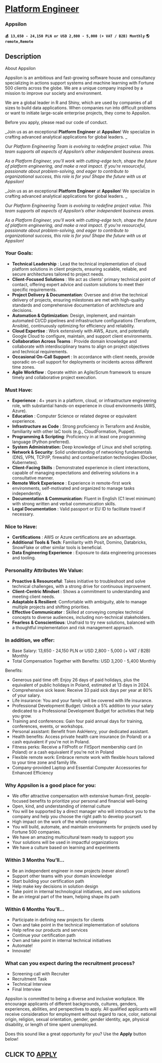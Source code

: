 # [Platform Engineer](https://www.remotewlb.com/apply/platform-engineer-134718)  
### Appsilon  
#### `💰 13,650 - 24,150 PLN or USD 2,800 - 5,000 (+ VAT / B2B) Monthly` `🌎 remote,Remote`  

## Description

About Appsilon

  

Appsilon is an ambitious and fast-growing software house and consultancy specializing in actions support systems and machine learning with Fortune 500 clients across the globe. We are a unique company inspired by a mission to improve our society and environment.

  

We are a global leader in R and Shiny, which are used by companies of all sizes to build data applications. When companies run into difficult problems or want to initiate large-scale enterprise projects, they come to Appsilon.

  

Before you apply, please read our code of conduct.

  

 _Join us as an exceptional **Platform Engineer** at **Appsilon**! We specialize in crafting advanced analytical applications for global leaders. _

  

_Our Platform Engineering Team is evolving to redefine project value. This team supports all aspects of Appsilon’s other independent business areas._

  

 _As a Platform Engineer, you'll work with cutting-edge tech, shape the future of platform engineering, and make a real impact. If you're resourceful, passionate about problem-solving, and eager to contribute to organizational success, this role is for you! Shape the future with us at Appsilon!_

  

 _Join us as an exceptional **Platform Engineer** at **Appsilon**! We specialize in crafting advanced analytical applications for global leaders. _

  

_Our Platform Engineering Team is evolving to redefine project value. This team supports all aspects of Appsilon’s other independent business areas._

  

 _As a Platform Engineer, you'll work with cutting-edge tech, shape the future of platform engineering, and make a real impact. If you're resourceful, passionate about problem-solving, and eager to contribute to organizational success, this role is for you! Shape the future with us at Appsilon!_

  

### Your Goals:

*  **Technical Leadership** : Lead the technical implementation of cloud platform solutions in client projects, ensuring scalable, reliable, and secure architectures tailored to project needs.
*  **Client-Focused Solutions** : We act as clients' primary technical point of contact, offering expert advice and custom solutions to meet their specific requirements.
*  **Project Delivery & Documentation**: Oversee and drive the technical delivery of projects, ensuring milestones are met with high-quality standards and comprehensive documentation of architecture and decisions.
*  **Automation & Optimization**: Design, implement, and maintain automated CI/CD pipelines and infrastructure configurations (Terraform, Ansible), continuously optimizing for efficiency and reliability.
*  **Cloud Expertise** : Work extensively with AWS, Azure, and potentially Google Cloud to configure, maintain, and support client environments.
*  **Collaboration Across Teams** : Provide domain knowledge and collaborate with interdisciplinary teams to align on project objectives and technical requirements.
*  **Occasional On-Call Support** : In accordance with client needs, provide sporadic on-call support for deployments or incidents across different time zones.
*  **Agile Workflow** : Operate within an Agile/Scrum framework to ensure timely and collaborative project execution.

  

### Must Have:

*  **Experience** : 4+ years in a platform, cloud, or infrastructure engineering role, with substantial hands-on experience in cloud environments (AWS, Azure).
*  **Education** : Computer Science or related degree or equivalent experience.
*  **Infrastructure as Code** : Strong proficiency in Terraform and Ansible, familiarity with other IaC tools (e.g., CloudFormation, Puppet).
*  **Programming & Scripting**: Proficiency in at least one programming language (Python preferred).
*  **System Administration:** Deep knowledge of Linux and shell scripting.
*  **Network & Security**: Solid understanding of networking fundamentals (DNS, VPN, TCP/IP, firewalls) and containerization technologies (Docker, Kubernetes).
*  **Client-Facing Skills** : Demonstrated experience in client interactions, capable of managing expectations and delivering solutions in a consultative manner.
*  **Remote Work Experience** : Experience in remote-first work environments, self-motivated and organized to manage tasks independently.
*  **Documentation & Communication**: Fluent in English (C1 level minimum) with strong written and verbal communication skills.
*  **Legal Documentation** : Valid passport or EU ID to facilitate travel if necessary.

  

### Nice to Have:

*  **Certifications** : AWS or Azure certifications are an advantage.
*  **Additional Tools & Tech**: Familiarity with Posit, Domino, Databricks, SnowFlake or other similar tools is beneficial.
*  **Data Engineering Experience** : Exposure to data engineering processes and tooling.

  

### Personality Attributes We Value:

*  **Proactive & Resourceful**: Takes initiative to troubleshoot and solve technical challenges, with a strong drive for continuous improvement.
*  **Client-Centric Mindset** : Shows a commitment to understanding and meeting client needs.
*  **Adaptable & Resilient**: Comfortable with ambiguity, able to manage multiple projects and shifting priorities.
*  **Effective Communicator** : Skilled at conveying complex technical concepts to diverse audiences, including non-technical stakeholders.
*  **Fearless & Conscientious**: Unafraid to try new solutions, balanced with a thoughtful implementation and risk management approach.

  

### In addition, we offer:

* Base Salary: 13,650 - 24,150 PLN or USD 2,800 - 5,000 (+ VAT / B2B) Monthly
* Total Compensation Together with Benefits: USD 3,200 - 5,400 Monthly

  

Benefits:

* Generous paid time off: Enjoy 26 days of paid holidays, plus the equivalent of public holidays in Poland, estimated at 13 days in 2024.
* Comprehensive sick leave: Receive 33 paid sick days per year at 80% of your salary.
* Life insurance: You and your family will be covered with life insurance.
* Professional Development Budget: Unlock a 5% addition to your salary dedicated to a Professional Development Budget for activities that help you grow.
* Training and conferences: Gain four paid annual days for training, conferences, events, or workshops.
* Personal assistant: Benefit from AskHenry, your dedicated assistant.
* Health benefits: Access private health care insurance (in Poland) or a cash equivalent if you're not in Poland.
* Fitness perks: Receive a FitProfit or FitSport membership card (in Poland) or a cash equivalent if you're not in Poland
* Flexible remote work: Embrace remote work with flexible hours tailored to your time zone and family life.
* Company-provided Laptop and Essential Computer Accessories for Enhanced Efficiency

  

### Why Appsilon is a good place for you:

* We offer attractive compensation with extensive human-first, people-focused benefits to prioritize your personal and financial well-being
* Open, kind, and understanding of internal culture
* You will be supported by a direct manager who will introduce you to the company and help you choose the right path to develop yourself.
* High impact on the work of the whole company
* You will build, automate, and maintain environments for projects used by Fortune 500 companies.
* We have an amazing multicultural team ready to support you
* Your solutions will be used in impactful organizations
* We have a culture based on learning and experiments

  

### Within 3 Months You’ll…

* Be an independent engineer in new projects (never alone!)
* Support other teams with your domain knowledge
* Start building your certification path
* Help make key decisions in solution design
* Take point in internal technological initiatives, and own solutions
* Be an integral part of the team, helping shape its path

  

### Within 6 Months You’ll…

* Participate in defining new projects for clients
* Own and take point in the technical implementation of solutions
* Help refine our products and services
* Continue your certification path
* Own and take point in internal technical initiatives
* Automate! 
* Innovate!

  

### What can you expect during the recruitment process?

* Screening call with Recruiter
* Recruitment Task
* Technical Interview
* Final Interview

  

Appsilon is committed to being a diverse and inclusive workplace. We encourage applicants of different backgrounds, cultures, genders, experiences, abilities, and perspectives to apply. All qualified applicants will receive consideration for employment without regard to race, color, national origin, religion, sexual orientation, gender, gender identity, age, physical disability, or length of time spent unemployed.

  

Does this sound like a great opportunity for you? Use the **Apply** button below!

  
## CLICK TO [APPLY](https://www.remotewlb.com/apply/platform-engineer-134718)

